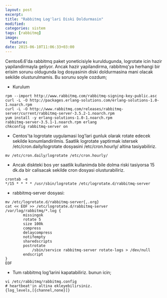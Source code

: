 ```yaml
---
layout: post
excerpt:
title: "Rabbitmq Log'lari Diski Doldurmasin"
modified:
categories: sistem
tags: [rabbitmq]
image:
  feature:
date: 2015-06-10T11:06:33+03:00
---
```


Centos6.6'da rabbitmq paket yoneticisiyle kuruldugunda, logrotate icin hazir
yapilandirmayla geliyor. Ancak hazir yapilandirma, rabbitmq'ya herhangi bir erisim sorunu oldugunda log dosyasinin diski doldurmasina mani olacak sekilde olusturulmamis. Bu sorunu soyle cozdum;

* Kurulum

~~~
rpm --import http://www.rabbitmq.com/rabbitmq-signing-key-public.asc
curl -L -O http://packages.erlang-solutions.com/erlang-solutions-1.0-1.noarch.rpm
curl -L -O http://www.rabbitmq.com/releases/rabbitmq-server/current/rabbitmq-server-3.5.2-1.noarch.rpm
yum install -y erlang-solutions-1.0-1.noarch.rpm
rabbitmq-server-3.5.1-1.noarch.rpm erlang
chkconfig rabbitmq-server on
~~~


* Centos'ta logrotate uygulamasi log'lari gunluk olarak rotate edecek sekilde
  konumlandirilmis. Saatlik logrotate yaptirmak istersek
  /etc/cron.daily/logrotate dosyasini /etc/cron.hourly/ altina tasiyabiliriz.

~~~
mv /etc/cron.daily/logrotate /etc/cron.hourly/ 
~~~

* Ancak diskteki bos yer saatlik kullanimda bile dolma riski tasiyorsa 15 dk.da
  bir calisacak sekilde cron dosyasi olusturabiliriz.

~~~
crontab -e
*/15 * * * * /usr/sbin/logrotate /etc/logrotate.d/rabbitmq-server
~~~

* rabbitmq-server dosyasi:

~~~
mv /etc/logrotate.d/rabbitmq-server{,.org}
cat << EOF >> /etc/logrotate.d/rabbitmq-server
/var/log/rabbitmq/*.log {
        missingok
        rotate 5
        size 100k
        compress
        delaycompress
        notifempty
        sharedscripts
        postrotate
            /sbin/service rabbitmq-server rotate-logs > /dev/null
        endscript
}
EOF
~~~

* Tum rabbitmq log'larini kapatabiliriz. bunun icin;

~~~
vi /etc/rabbitmq/rabbitmq.config
# heartbeat'in altina ekleyebilirsiniz.
{log_levels,[{channel,none}]}
~~~
